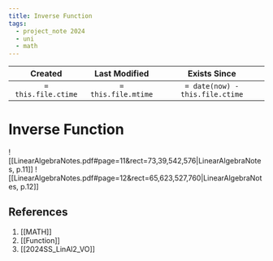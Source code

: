 ```yaml
---
title: Inverse Function
tags:
  - project_note 2024
  - uni
  - math
---
```

|     Created      |  Last Modified   |       Exists Since        |
|:----------------:|:----------------:|:----------------:|
| `= this.file.ctime` | `= this.file.mtime` | `= date(now) - this.file.ctime`|

# Inverse Function
![[LinearAlgebraNotes.pdf#page=11&rect=73,39,542,576|LinearAlgebraNotes, p.11]]
![[LinearAlgebraNotes.pdf#page=12&rect=65,623,527,760|LinearAlgebraNotes, p.12]]
## References
1. [[MATH]]
2. [[Function]]
3. [[2024SS_LinAl2_VO]]